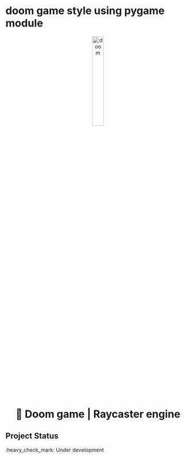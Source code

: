 # doom game style using pygame module

<p align="center"><img src="https://assets.stickpng.com/images/580b57fcd9996e24bc43c34d.png" alt="doom" width="25%" border="0"><br /></p>


<h1 align="center"> 🧮 Doom game | Raycaster engine </h1>

## Project Status
<p>:heavy_check_mark: Under development<p>
